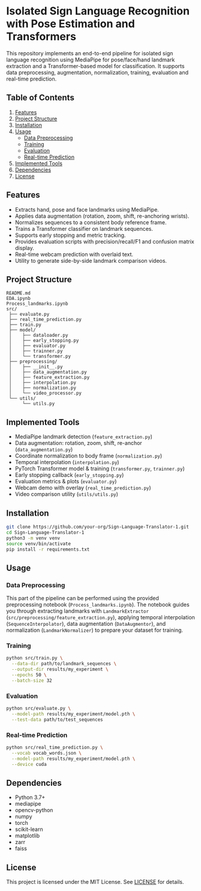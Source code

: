 # Isolated Sign Language Recognition with Pose Estimation and Transformers

This repository implements an end-to-end pipeline for isolated sign language recognition using MediaPipe for pose/face/hand landmark extraction and a Transformer-based model for classification. It supports data preprocessing, augmentation, normalization, training, evaluation and real-time prediction.

## Table of Contents
1. [Features](#features)  
2. [Project Structure](#project-structure)  
3. [Installation](#installation)  
4. [Usage](#usage)  
   - [Data Preprocessing](#data-preprocessing)  
   - [Training](#training)  
   - [Evaluation](#evaluation)  
   - [Real-time Prediction](#real-time-prediction)  
5. [Implemented Tools](#implemented-tools)  
6. [Dependencies](#dependencies)  
7. [License](#license)  

## Features
- Extracts hand, pose and face landmarks using MediaPipe.  
- Applies data augmentation (rotation, zoom, shift, re-anchoring wrists).  
- Normalizes sequences to a consistent body reference frame.  
- Trains a Transformer classifier on landmark sequences.  
- Supports early stopping and metric tracking.  
- Provides evaluation scripts with precision/recall/F1 and confusion matrix display.  
- Real-time webcam prediction with overlaid text.  
- Utility to generate side-by-side landmark comparison videos.

## Project Structure
```
README.md  
EDA.ipynb  
Process_landmarks.ipynb  
src/  
 ├── evaluate.py  
 ├── real_time_prediction.py  
 ├── train.py  
 ├── model/  
 │    ├── dataloader.py  
 │    ├── early_stopping.py  
 │    ├── evaluator.py  
 │    ├── trainner.py  
 │    └── transformer.py  
 ├── preprocessing/  
 │    ├── __init__.py  
 │    ├── data_augmentation.py  
 │    ├── feature_extraction.py  
 │    ├── interpolation.py  
 │    ├── normalization.py  
 │    └── video_processor.py  
 └── utils/  
      └── utils.py  
```

## Implemented Tools
- MediaPipe landmark detection (`feature_extraction.py`)  
- Data augmentation: rotation, zoom, shift, re-anchor (`data_augmentation.py`)  
- Coordinate normalization to body frame (`normalization.py`)  
- Temporal interpolation (`interpolation.py`)  
- PyTorch Transformer model & training (`transformer.py`, `trainner.py`)  
- Early stopping callback (`early_stopping.py`)  
- Evaluation metrics & plots (`evaluator.py`)  
- Webcam demo with overlay (`real_time_prediction.py`)  
- Video comparison utility (`utils/utils.py`)

## Installation
```bash
git clone https://github.com/your-org/Sign-Language-Translator-1.git
cd Sign-Language-Translator-1
python3 -m venv venv
source venv/bin/activate
pip install -r requirements.txt
```

## Usage
### Data Preprocessing
This part of the pipeline can be performed using the provided preprocessing notebook (`Process_landmarks.ipynb`). The notebook guides you through extracting landmarks with `LandmarkExtractor` (`src/preprocessing/feature_extraction.py`), applying temporal interpolation (`SequenceInterpolator`), data augmentation (`DataAugmentor`), and normalization (`LandmarkNormalizer`) to prepare your dataset for training.

### Training
```bash
python src/train.py \
  --data-dir path/to/landmark_sequences \
  --output-dir results/my_experiment \
  --epochs 50 \
  --batch-size 32
```

### Evaluation
```bash
python src/evaluate.py \
  --model-path results/my_experiment/model.pth \
  --test-data path/to/test_sequences
```

### Real-time Prediction
```bash
python src/real_time_prediction.py \
  --vocab vocab_words.json \
  --model-path results/my_experiment/model.pth \
  --device cuda
```

## Dependencies
- Python 3.7+  
- mediapipe  
- opencv-python  
- numpy  
- torch  
- scikit-learn  
- matplotlib  
- zarr  
- faiss  

## License
This project is licensed under the MIT License. See [LICENSE](LICENSE) for details.
